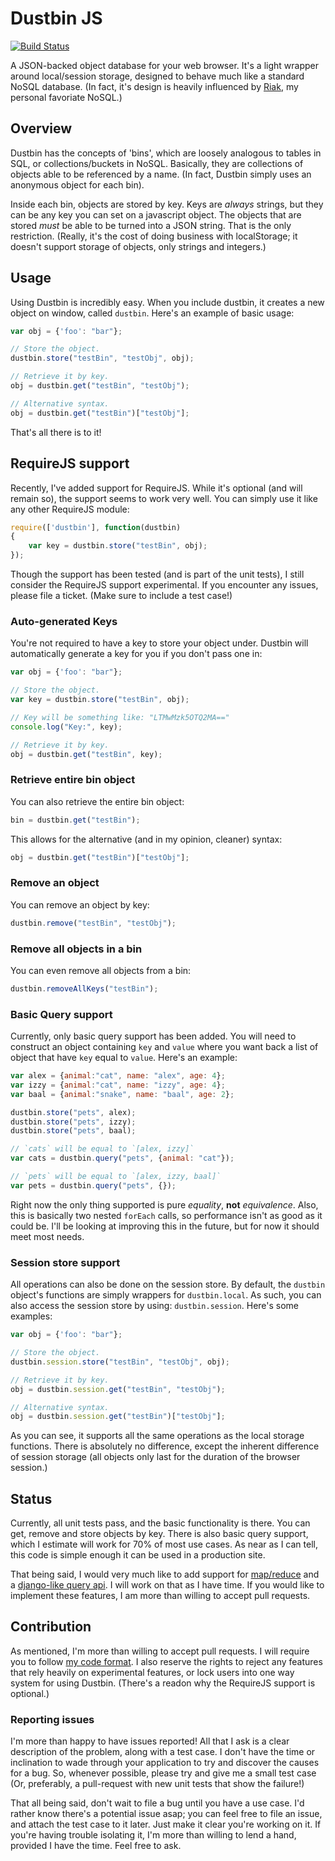 # Dustbin JS

[![Build Status](https://travis-ci.org/Morgul/dustbin.png?branch=master)](https://travis-ci.org/Morgul/dustbin)

A JSON-backed object database for your web browser. It's a light wrapper around local/session storage, designed to
behave much like a standard NoSQL database. (In fact, it's design is heavily influenced by [Riak](http://basho.com/riak/),
my personal favoriate NoSQL.)

## Overview

Dustbin has the concepts of 'bins', which are loosely analogous to tables in SQL, or collections/buckets in NoSQL.
Basically, they are collections of objects able to be referenced by a name. (In fact, Dustbin simply uses an anonymous
object for each bin).

Inside each bin, objects are stored by key. Keys are _always_ strings, but they can be any key you can set on a
javascript object. The objects that are stored _must_ be able to be turned into a JSON string. That is the only
restriction. (Really, it's the cost of doing business with localStorage; it doesn't support storage of objects,
only strings and integers.)

## Usage

Using Dustbin is incredibly easy. When you include dustbin, it creates a new object on window, called `dustbin`. Here's
an example of basic usage:

```javascript
var obj = {'foo': "bar"};

// Store the object.
dustbin.store("testBin", "testObj", obj);

// Retrieve it by key.
obj = dustbin.get("testBin", "testObj");

// Alternative syntax.
obj = dustbin.get("testBin")["testObj"];
```

That's all there is to it!

## RequireJS support

Recently, I've added support for RequireJS. While it's optional (and will remain so), the support seems to work very
well. You can simply use it like any other RequireJS module:

```javascript
require(['dustbin'], function(dustbin)
{
    var key = dustbin.store("testBin", obj);
});
```

Though the support has been tested (and is part of the unit tests), I still consider the RequireJS support experimental.
If you encounter any issues, please file a ticket. (Make sure to include a test case!)

### Auto-generated Keys

You're not required to have a key to store your object under. Dustbin will automatically generate a key for you if you
don't pass one in:

```javascript
var obj = {'foo': "bar"};

// Store the object.
var key = dustbin.store("testBin", obj);

// Key will be something like: "LTMwMzk5OTQ2MA=="
console.log("Key:", key);

// Retrieve it by key.
obj = dustbin.get("testBin", key);
```

### Retrieve entire bin object

You can also retrieve the entire bin object:

```javascript
bin = dustbin.get("testBin");
```

This allows for the alternative (and in my opinion, cleaner) syntax:

```javascript
obj = dustbin.get("testBin")["testObj"];
```

### Remove an object

You can remove an object by key:

```javascript
dustbin.remove("testBin", "testObj");
```

### Remove all objects in a bin

You can even remove all objects from a bin:

```javascript
dustbin.removeAllKeys("testBin");
```

### Basic Query support

Currently, only basic query support has been added. You will need to construct an object containing `key` and `value`
where you want back a list of object that have `key` equal to `value`. Here's an example:

```javascript
var alex = {animal:"cat", name: "alex", age: 4};
var izzy = {animal:"cat", name: "izzy", age: 4};
var baal = {animal:"snake", name: "baal", age: 2};

dustbin.store("pets", alex);
dustbin.store("pets", izzy);
dustbin.store("pets", baal);

// `cats` will be equal to `[alex, izzy]`
var cats = dustbin.query("pets", {animal: "cat"});

// `pets` will be equal to `[alex, izzy, baal]`
var pets = dustbin.query("pets", {});
```

Right now the only thing supported is pure _equality_, **not** _equivalence_. Also, this is basically two nested `forEach`
calls, so performance isn't as good as it could be. I'll be looking at improving this in the future, but for now it
should meet most needs.

### Session store support

All operations can also be done on the session store. By default, the `dustbin` object's functions are simply wrappers
for `dustbin.local`. As such, you can also access the session store by using: `dustbin.session`. Here's some examples:

```javascript
var obj = {'foo': "bar"};

// Store the object.
dustbin.session.store("testBin", "testObj", obj);

// Retrieve it by key.
obj = dustbin.session.get("testBin", "testObj");

// Alternative syntax.
obj = dustbin.session.get("testBin")["testObj"];
```

As you can see, it supports all the same operations as the local storage functions. There is absolutely no difference,
except the inherent difference of session storage (all objects only last for the duration of the browser session.)

## Status

Currently, all unit tests pass, and the basic functionality is there. You can get, remove and store objects by key.
There is also basic query support, which I estimate will work for 70% of most use cases. As near as I can tell, this
code is simple enough it can be used in a production site.

That being said, I would very much like to add support for [map/reduce](http://docs.basho.com/riak/latest/tutorials/querying/MapReduce/)
and a [django-like query api](https://docs.djangoproject.com/en/dev/ref/models/querysets/#id4). I will work on that as
I have time. If you would like to implement these features, I am more than willing to accept pull requests.

## Contribution

As mentioned, I'm more than willing to accept pull requests. I will require you to follow
[my code format](https://github.com/Morgul/dustbin/wiki/Code-Style). I also reserve the rights to reject any features
that rely heavily on experimental features, or lock users into one way system for using Dustbin. (There's a readon why
the RequireJS support is optional.)

### Reporting issues

I'm more than happy to have issues reported! All that I ask is a clear description of the problem, along with a test
case. I don't have the time or inclination to wade through your application to try and discover the causes for a bug. So,
whenever possible, please try and give me a small test case (Or, preferably, a pull-request with new unit tests that
show the failure!)

That all being said, don't wait to file a bug until you have a use case. I'd rather know there's a potential issue asap;
you can feel free to file an issue, and attach the test case to it later. Just make it clear you're working on it. If
you're having trouble isolating it, I'm more than willing to lend a hand, provided I have the time. Feel free to ask.
